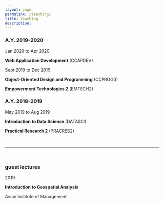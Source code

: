 ```yaml
---
layout: page
permalink: /teaching/
title: teaching
description:
---
```


<section>
  <h3 class="row subheading">A.Y. 2019-2020</h3>
  <div class="row">
    <span class="one-col">Jan 2020 to Apr 2020</span>
    <div class="two-col">
      <p><b>Web Application Development</b> (CCAPDEV)</p>
    </div>
  </div>

  <div class="row">
    <span class="one-col">Sept 2019 to Dec 2019</span>
    <div class="two-col">
      <p><b>Object-Oriented Design and Programming</b> (CCPROG3)</p>
      <p><b>Empowerment Technologies 2</b> (EMTECH2)</p>
    </div>
  </div>
</section>

<section>
  <h3 class="row subheading">A.Y. 2018-2019</h3>
  <div class="row">
    <span class="one-col">May 2019 to Aug 2019</span>
    <div class="two-col">
      <p><b>Introduction to Data Science</b> (DATASCI)</p>
      <p><b>Practical Research 2</b> (PRACRES2)</p>
    </div>
  </div>
</section>
<br />
<hr>
<br />
<section>
  <h3 class="row subheading">guest lectures</h3>
  <div class="row">
    <span class="one-col">2019</span>
    <div class="two-col">
      <p><b>Introduction to Geospatial Analysis</b></p>
      <p>Asian Institute of Management</p>
    </div>
  </div>
</section>
